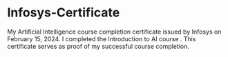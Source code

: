 # Infosys-Certificate
My Artificial Intelligence course completion certificate issued by Infosys on February 15, 2024. I completed the Introduction to AI course . This certificate serves as proof of my successful course completion.
